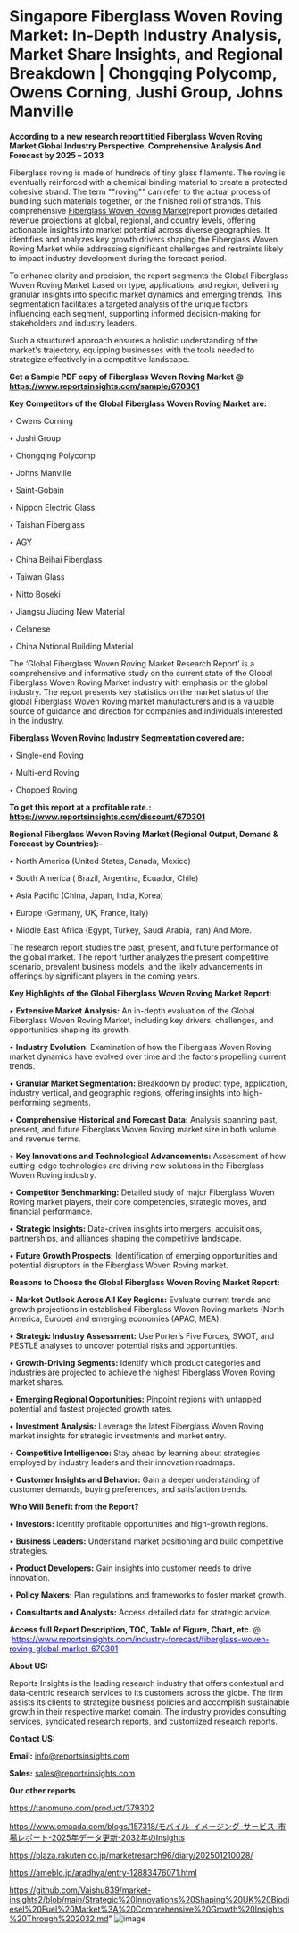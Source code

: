 # Singapore Fiberglass Woven Roving Market: In-Depth Industry Analysis, Market Share Insights, and Regional Breakdown | Chongqing Polycomp, Owens Corning, Jushi Group, Johns Manville

<strong>According to a new research report titled Fiberglass Woven Roving Market Global Industry Perspective, Comprehensive Analysis And Forecast by 2025 – 2033</strong>

Fiberglass roving is made of hundreds of tiny glass filaments. The roving is eventually reinforced with a chemical binding material to create a protected cohesive strand. The term ""roving"" can refer to the actual process of bundling such materials together, or the finished roll of strands. This comprehensive <a href=https://www.reportsinsights.com/sample/670301>Fiberglass Woven Roving Market</a>report provides detailed revenue projections at global, regional, and country levels, offering actionable insights into market potential across diverse geographies. It identifies and analyzes key growth drivers shaping the Fiberglass Woven Roving Market while addressing significant challenges and restraints likely to impact industry development during the forecast period.

To enhance clarity and precision, the report segments the Global Fiberglass Woven Roving Market based on type, applications, and region, delivering granular insights into specific market dynamics and emerging trends. This segmentation facilitates a targeted analysis of the unique factors influencing each segment, supporting informed decision-making for stakeholders and industry leaders.

Such a structured approach ensures a holistic understanding of the market's trajectory, equipping businesses with the tools needed to strategize effectively in a competitive landscape.

<strong>Get a Sample PDF copy of Fiberglass Woven Roving Market </strong><strong>@<a href=https://www.reportsinsights.com/sample/670301 style=color:#0000ff;> https://www.reportsinsights.com/sample/670301</a></strong></font>

<strong>Key Competitors of the Global Fiberglass Woven Roving Market are:</strong>

‣ Owens Corning

‣ Jushi Group

‣ Chongqing Polycomp

‣ Johns Manville

‣ Saint-Gobain

‣ Nippon Electric Glass

‣ Taishan Fiberglass

‣ AGY

‣ China Beihai Fiberglass

‣ Taiwan Glass

‣ Nitto Boseki

‣ Jiangsu Jiuding New Material

‣ Celanese

‣ China National Building Material

The ‘Global Fiberglass Woven Roving Market Research Report’ is a comprehensive and informative study on the current state of the Global Fiberglass Woven Roving Market industry with emphasis on the global industry. The report presents key statistics on the market status of the global Fiberglass Woven Roving market manufacturers and is a valuable source of guidance and direction for companies and individuals interested in the industry.

<strong>Fiberglass Woven Roving Industry Segmentation covered are:</strong>

‣ Single-end Roving

‣ Multi-end Roving

‣ Chopped Roving

<strong>To get this report at a profitable rate.: <a href=https://www.reportsinsights.com/discount/670301 style=color:#0000ff;>https://www.reportsinsights.com/discount/670301</a></strong></font>

<strong>Regional Fiberglass Woven Roving Market (Regional Output, Demand &amp; Forecast by Countries):-</strong>

• North America (United States, Canada, Mexico)

• South America ( Brazil, Argentina, Ecuador, Chile)

• Asia Pacific (China, Japan, India, Korea)

• Europe (Germany, UK, France, Italy)

• Middle East Africa (Egypt, Turkey, Saudi Arabia, Iran) And More.

The research report studies the past, present, and future performance of the global market. The report further analyzes the present competitive scenario, prevalent business models, and the likely advancements in offerings by significant players in the coming years.

<strong>Key Highlights of the Global Fiberglass Woven Roving Market Report:</strong>

• <strong>Extensive Market Analysis:</strong> An in-depth evaluation of the Global Fiberglass Woven Roving Market, including key drivers, challenges, and opportunities shaping its growth.

• <strong>Industry Evolution:</strong> Examination of how the Fiberglass Woven Roving market dynamics have evolved over time and the factors propelling current trends.

• <strong>Granular Market Segmentation:</strong> Breakdown by product type, application, industry vertical, and geographic regions, offering insights into high-performing segments.

• <strong>Comprehensive Historical and Forecast Data:</strong> Analysis spanning past, present, and future Fiberglass Woven Roving market size in both volume and revenue terms.

• <strong>Key Innovations and Technological Advancements:</strong> Assessment of how cutting-edge technologies are driving new solutions in the Fiberglass Woven Roving industry.

• <strong>Competitor Benchmarking:</strong> Detailed study of major Fiberglass Woven Roving market players, their core competencies, strategic moves, and financial performance.

• <strong>Strategic Insights:</strong> Data-driven insights into mergers, acquisitions, partnerships, and alliances shaping the competitive landscape.

• <strong>Future Growth Prospects:</strong> Identification of emerging opportunities and potential disruptors in the Fiberglass Woven Roving market.

<strong>Reasons to Choose the Global Fiberglass Woven Roving Market Report:</strong>

• <strong>Market Outlook Across All Key Regions:</strong> Evaluate current trends and growth projections in established Fiberglass Woven Roving markets (North America, Europe) and emerging economies (APAC, MEA).

• <strong>Strategic Industry Assessment:</strong> Use Porter’s Five Forces, SWOT, and PESTLE analyses to uncover potential risks and opportunities.

• <strong>Growth-Driving Segments:</strong> Identify which product categories and industries are projected to achieve the highest Fiberglass Woven Roving market shares.

• <strong>Emerging Regional Opportunities:</strong> Pinpoint regions with untapped potential and fastest projected growth rates.

• <strong>Investment Analysis:</strong> Leverage the latest Fiberglass Woven Roving market insights for strategic investments and market entry.

• <strong>Competitive Intelligence:</strong> Stay ahead by learning about strategies employed by industry leaders and their innovation roadmaps.

• <strong>Customer Insights and Behavior:</strong> Gain a deeper understanding of customer demands, buying preferences, and satisfaction trends.

<strong>Who Will Benefit from the Report?</strong>

• <strong>Investors:</strong> Identify profitable opportunities and high-growth regions.

• <strong>Business Leaders:</strong> Understand market positioning and build competitive strategies.

• <strong>Product Developers:</strong> Gain insights into customer needs to drive innovation.

• <strong>Policy Makers:</strong> Plan regulations and frameworks to foster market growth.

• <strong>Consultants and Analysts:</strong> Access detailed data for strategic advice.
</ul>
<strong>Access full Report Description, TOC, Table of Figure, Chart, etc. </strong>@  <a href=https://www.reportsinsights.com/industry-forecast/fiberglass-woven-roving-global-market-670301 style=color:#0000ff;>https://www.reportsinsights.com/industry-forecast/fiberglass-woven-roving-global-market-670301</a></font>

<strong><strong>About US</strong>:</strong>

Reports Insights is the leading research industry that offers contextual and data-centric research services to its customers across the globe. The firm assists its clients to strategize business policies and accomplish sustainable growth in their respective market domain. The industry provides consulting services, syndicated research reports, and customized research reports.

<strong>Contact US:</strong>

<p class=""""><b>Email:</b> <a href=mailto:info@reportsinsights.com>info@reportsinsights.com</a></p>
<p class=""""><b>Sales:</b> <a href=mailto:sales@reportsinsights.com>sales@reportsinsights.com</a></p>

<strong>Our other reports</strong>

<a href=https://tanomuno.com/product/379302>https://tanomuno.com/product/379302</a>

<a href=https://www.omaada.com/blogs/157318/モバイル-イメージング-サービス-市場レポート-2025年データ更新-2032年のInsights>https://www.omaada.com/blogs/157318/モバイル-イメージング-サービス-市場レポート-2025年データ更新-2032年のInsights</a>

<a href=https://plaza.rakuten.co.jp/marketresarch96/diary/202501210028/>https://plaza.rakuten.co.jp/marketresarch96/diary/202501210028/</a>

<a href=https://ameblo.jp/aradhya/entry-12883476071.html>https://ameblo.jp/aradhya/entry-12883476071.html</a>

<a href=https://github.com/Vaishu839/market-insights2/blob/main/Strategic%20Innovations%20Shaping%20UK%20Biodiesel%20Fuel%20Market%3A%20Comprehensive%20Growth%20Insights%20Through%202032.md>https://github.com/Vaishu839/market-insights2/blob/main/Strategic%20Innovations%20Shaping%20UK%20Biodiesel%20Fuel%20Market%3A%20Comprehensive%20Growth%20Insights%20Through%202032.md</a>"
![image](https://github.com/user-attachments/assets/42c6c754-d51a-4385-aac1-c6c9d54a162d)
